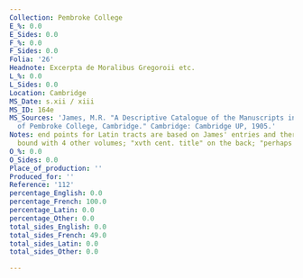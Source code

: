 ```yaml
---
Collection: Pembroke College
E_%: 0.0
E_Sides: 0.0
F_%: 0.0
F_Sides: 0.0
Folia: '26'
Headnote: Excerpta de Moralibus Gregoroii etc.
L_%: 0.0
L_Sides: 0.0
Location: Cambridge
MS_Date: s.xii / xiii
MS_ID: 164e
MS_Sources: 'James, M.R. "A Descriptive Catalogue of the Manuscripts in the Library
  of Pembroke College, Cambridge." Cambridge: Cambridge UP, 1905.'
Notes: end points for Latin tracts are based on James' entries and therefore approximate;
  bound with 4 other volumes; "xvth cent. title" on the back; "perhaps from Bury"
O_%: 0.0
O_Sides: 0.0
Place_of_production: ''
Produced_for: ''
Reference: '112'
percentage_English: 0.0
percentage_French: 100.0
percentage_Latin: 0.0
percentage_Other: 0.0
total_sides_English: 0.0
total_sides_French: 49.0
total_sides_Latin: 0.0
total_sides_Other: 0.0

---
```

